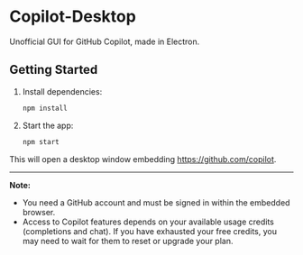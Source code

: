 # Copilot-Desktop

Unofficial GUI for GitHub Copilot, made in Electron.

## Getting Started

1. Install dependencies:
    ```sh
    npm install
    ```
2. Start the app:
    ```sh
    npm start
    ```

This will open a desktop window embedding https://github.com/copilot.

---

**Note:**
- You need a GitHub account and must be signed in within the embedded browser.
- Access to Copilot features depends on your available usage credits (completions and chat). If you have exhausted your free credits, you may need to wait for them to reset or upgrade your plan.